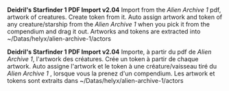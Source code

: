 **Deidril's Starfinder 1 PDF Import v2.04**
Import from the *Alien Archive 1* pdf, artwork of creatures. Create token from it.
Auto assign artwork and token of any creature/starship from the *Alien Archive 1* when you pick it from the compendium and drag it out.
Artworks and tokens are extracted into ~/Datas/helyx/alien-archive-1/actors

**Deidril's Starfinder 1 PDF Import v2.04**
Importe, à partir du pdf de *Alien Archive 1*, l'artwork des créatures. Crée un token à partir de chaque artwork.
Auto assigne l'artwork et le token à une créature/vaisseau tiré du *Alien Archive 1* , lorsque vous la prenez d'un compendium.
Les artwork et tokens sont extraits dans ~/Datas/helyx/alien-archive-1/actors

